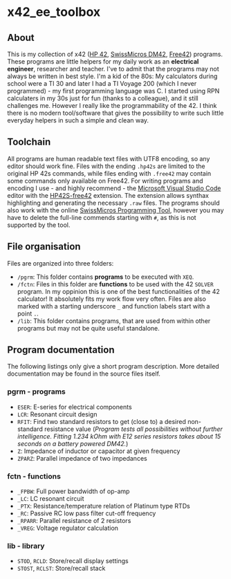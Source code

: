 # x42_ee_toolbox
## About
This is my collection of x42 ([HP 42](https://www.hpmuseum.org/hp42s.htm), [SwissMicros DM42](https://www.swissmicros.com/product/dm42), [Free42](https://thomasokken.com/free42/)) programs. These programs are little helpers for my daily work as an **electrical engineer**, researcher and teacher. I've to admit that the  programs may not always be written in best style. I'm a kid of the 80s: My calculators during school were a TI 30 and later I had a TI Voyage 200 (which I never programmed) - my first programming language was C. I started using RPN calculaters in my 30s just for fun (thanks to a colleague), and it still challenges me. However I really like the programmability of the 42. I think there is no modern tool/software that gives the possibility to write such little everyday helpers in such a simple and clean way.
## Toolchain
All programs are human readable text files with UTF8 encoding, so any editor should work fine. Files with the ending `.hp42s` are limited to the original HP 42s commands, while files ending with `.free42` may contain some commands only available on Free42. For writing programs and encoding I use - and highly recommend - the [Microsoft Visual Studio Code](https://code.visualstudio.com) editor with the [HP42S-free42](https://marketplace.visualstudio.com/items?itemName=JHeilingbrunner.vscode-hp42s-free42) extension. The extension allows synthax highlighting and generating the necessary `.raw` files. The programs should also work with the online [SwissMicros Programming Tool](https://technical.swissmicros.com/decoders/dm42/), however you may have to delete the full-line commends starting with `#`, as this is not supported by the tool.
## File organisation
Files are organized into three folders:
- `/pgrm`: This folder contains **programs** to be executed with `XEQ`.
- `/fctn`: Files in this folder are **functions** to be used with the 42 `SOLVER` program. In my oppinion this is one of the best functionalities of the 42 calculator! It absolutely fits my work flow very often. Files are also marked with a starting underscore `_` and function labels start with a point `.`.
- `/lib`: This folder contains programs, that are used from within other programs but may not be quite useful standalone.
## Program documentation
The following listings only give a short program description. More detailed documentation may be found in the source files itself.
### pgrm - programs
- `ESER`: E-series for electrical components
- `LCR`: Resonant circuit design
- `RFIT`: Find two standard resistors to get (close to) a desired non-standard resistance value (*Program tests all possibilities without further intelligence. Fitting 1.234 kOhm with E12 series resistors takes about 15 seconds on a battery powered DM42.*)
- `Z`: Impedance of inductor or capacitor at given frequency
- `ZPARZ`: Parallel impedance of two impedances
### fctn - functions
- `_FPBW`: Full power bandwidth of op-amp
- `_LC`: LC resonant circuit
- `_PTX`: Resistance/temperature relation of Platinum type RTDs
- `_RC`: Passive RC low pass filter cut-off frequency
- `_RPARR`: Parallel resistance of 2 resistors
- `_VREG`: Voltage regulator calculation
### lib - library
- `STOD`, `RCLD`: Store/recall display settings
- `STOST`, `RCLST`: Store/recall stack
